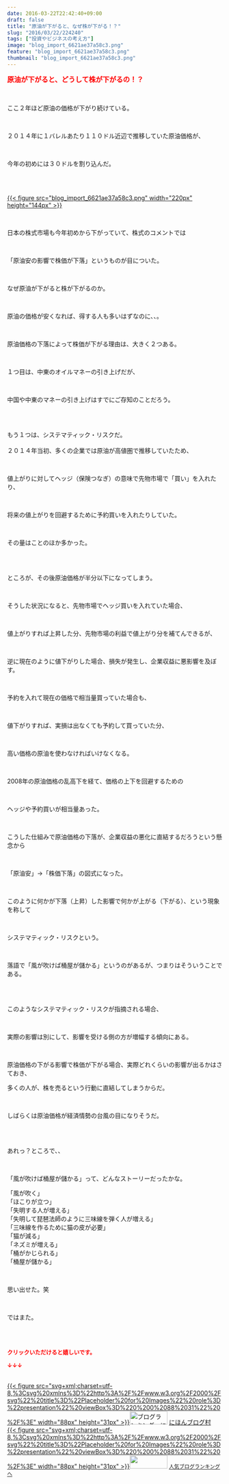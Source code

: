 ```yaml
---
date: 2016-03-22T22:42:40+09:00
draft: false
title: "原油が下がると、なぜ株が下がる！？"
slug: "2016/03/22/224240"
tags: ["投資やビジネスの考え方"]
image: "blog_import_6621ae37a58c3.png"
feature: "blog_import_6621ae37a58c3.png"
thumbnail: "blog_import_6621ae37a58c3.png"
---
```

<p><font color="#ff0000" size="3"><strong>原油が下がると、どうして株が下がるの！？</strong></font></p><br/><p>ここ２年ほど原油の価格が下がり続けている。</p><br/><p>２０１４年に１バレルあたり１１０ドル近辺で推移していた原油価格が、</p><br/><p>今年の初めには３０ドルを割り込んだ。</p><br/><p><br/><a href="blog_import_6621ae393b09d.png">{{< figure src="blog_import_6621ae37a58c3.png" width="220px" height="144px" >}}</a> <br/></p><br/><p>日本の株式市場も今年初めから下がっていて、株式のコメントでは</p><br/><p>「原油安の影響で株価が下落」というものが目についた。</p><br/><p>なぜ原油が下がると株が下がるのか。</p><br/><p>原油の価格が安くなれば、得する人も多いはずなのに、、。</p><p><br/></p><p>原油価格の下落によって株価が下がる理由は、大きく２つある。</p><br/><p>１つ目は、中東のオイルマネーの引き上げだが、</p><br/><p>中国や中東のマネーの引き上げはすでにご存知のことだろう。</p><br/><p><br/>もう１つは、システマティック・リスクだ。<br/><br/>２０１４年当初、多くの企業では原油が高値圏で推移していたため、</p><br/><p>値上がりに対してヘッジ（保険つなぎ）の意味で先物市場で「買い」を入れたり、</p><br/><p>将来の値上がりを回避するために予約買いを入れたりしていた。</p><br/><p>その量はことのほか多かった。</p><br/><p><br/>ところが、その後原油価格が半分以下になってしまう。</p><br/><p>そうした状況になると、先物市場でヘッジ買いを入れていた場合、</p><br/><p>値上がりすれば上昇した分、先物市場の利益で値上がり分を補てんできるが、</p><br/><p>逆に現在のように値下がりした場合、損失が発生し、企業収益に悪影響を及ぼす。</p><br/><p>予約を入れて現在の価格で相当量買っていた場合も、</p><br/><p>値下がりすれば、実損は出なくても予約して買っていた分、</p><br/><p>高い価格の原油を使わなければいけなくなる。</p><br/><p>2008年の原油価格の乱高下を経て、価格の上下を回避するための</p><br/><p>ヘッジや予約買いが相当量あった。</p><br/><p>こうした仕組みで原油価格の下落が、企業収益の悪化に直結するだろうという懸念から</p><br/><p>「原油安」→「株価下落」の図式になった。</p><br/><p>このように何かが下落（上昇）した影響で何かが上がる（下がる）、という現象を称して</p><br/><p>システマティック・リスクという。</p><br/><p>落語で「風が吹けば桶屋が儲かる」というのがあるが、つまりはそういうことである。</p><br/><p><br/>このようなシステマティック・リスクが指摘される場合、</p><br/><p>実際の影響は別にして、影響を受ける側の方が増幅する傾向にある。</p><br/><p>原油価格の下がる影響で株価が下がる場合、実際どれくらいの影響が出るかはさておき、<br/></p><p>多くの人が、株を売るという行動に直結してしまうからだ。</p><br/><p>しばらくは原油価格が経済情勢の台風の目になりそうだ。</p><br/><br/><p>あれっ？ところで、、</p><br/><p>「風が吹けば桶屋が儲かる」って、どんなストーリーだったかな。</p><p>「風が吹く」<br/>「ほこりが立つ」<br/>「失明する人が増える」<br/>「失明して琵琶法師のように三味線を弾く人が増える」<br/>「三味線を作るために猫の皮が必要」<br/>「猫が減る」<br/>「ネズミが増える」<br/>「桶がかじられる」<br/>「桶屋が儲かる」</p><br/><p>思い出せた。笑</p><br/><p>ではまた。</p><br/><br/><p><font color="#ff0000" size="2"><strong>クリックいただけると嬉しいです。<br/></strong></font></p><p><font color="#ff0000" size="2"><strong>↓↓↓</strong></font></p><p><br/><a href="http://www.blogmura.com/ranking.html" target="_blank">{{< figure src="svg+xml;charset=utf-8,%3Csvg%20xmlns%3D%22http%3A%2F%2Fwww.w3.org%2F2000%2Fsvg%22%20title%3D%22Placeholder%20for%20Images%22%20role%3D%22presentation%22%20viewBox%3D%220%200%2088%2031%22%20%2F%3E" width="88px" height="31px" >}}<noscript><img border="0" alt="ブログランキング・にほんブログ村へ" src="https://img-proxy.blog-video.jp/images?url=http%3A%2F%2Fwww.blogmura.com%2Fimg%2Fwww88_31.gif" width="88" height="31"></noscript></a> <a href="http://www.blogmura.com/ranking.html" target="_blank">にほんブログ村</a> <br/><a title="人気ブログランキングへ" href="link.php?1804582">{{< figure src="svg+xml;charset=utf-8,%3Csvg%20xmlns%3D%22http%3A%2F%2Fwww.w3.org%2F2000%2Fsvg%22%20title%3D%22Placeholder%20for%20Images%22%20role%3D%22presentation%22%20viewBox%3D%220%200%2088%2031%22%20%2F%3E" width="88px" height="31px" >}}<noscript><img border="0" src="https://blog.with2.net/img/banner/banner_22.gif" width="88" height="31"></noscript></a> <a style="FONT-SIZE: 12px" href="link.php?1804582">人気ブログランキングへ</a> </p>

